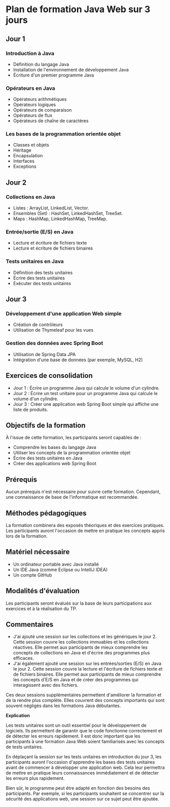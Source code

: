 # Plan de formation Java Web sur 3 jours

## Jour 1

### Introduction à Java

* Définition du langage Java
* Installation de l'environnement de développement Java
* Écriture d'un premier programme Java

### Opérateurs en Java

* Opérateurs arithmétiques
* Opérateurs logiques
* Opérateurs de comparaison
* Opérateurs de flux
* Opérateurs de chaîne de caractères
  
### Les bases de la programmation orientée objet

* Classes et objets
* Héritage
* Encapsulation
* Interfaces
* Exceptions


## Jour 2

### Collections en Java

* Listes : ArrayList, LinkedList, Vector.
* Ensembles (Set) : HashSet, LinkedHashSet, TreeSet.
* Maps : HashMap, LinkedHashMap, TreeMap.


### Entrée/sortie (E/S) en Java

* Lecture et écriture de fichiers texte
* Lecture et écriture de fichiers binaires

### Tests unitaires en Java

* Définition des tests unitaires
* Écrire des tests unitaires
* Exécuter des tests unitaires

## Jour 3

### Développement d'une application Web simple

* Création de contrôleurs
* Utilisation de Thymeleaf pour les vues

### Gestion des données avec Spring Boot

* Utilisation de Spring Data JPA
* Intégration d'une base de données (par exemple, MySQL, H2)

## Exercices de consolidation

* Jour 1 : Écrire un programme Java qui calcule le volume d'un cylindre.
* Jour 2 : Écrire un test unitaire pour un programme Java qui calcule le volume d'un cylindre.
* Jour 3 : Créer une application web Spring Boot simple qui affiche une liste de produits.

## Objectifs de la formation

À l'issue de cette formation, les participants seront capables de :

* Comprendre les bases du langage Java
* Utiliser les concepts de la programmation orientée objet
* Écrire des tests unitaires en Java
* Créer des applications web Spring Boot

## Prérequis

Aucun prérequis n'est nécessaire pour suivre cette formation. Cependant, une connaissance de base de l'informatique est recommandée.

## Méthodes pédagogiques

La formation combinera des exposés théoriques et des exercices pratiques. Les participants auront l'occasion de mettre en pratique les concepts appris lors de la formation.

## Matériel nécessaire

* Un ordinateur portable avec Java installé
* Un IDE Java (comme Eclipse ou IntelliJ IDEA)
* Un compte GitHub

## Modalités d'évaluation

Les participants seront évalués sur la base de leurs participations aux exercices et à la réalisation du TP.

## Commentaires

* J'ai ajouté une session sur les collections et les génériques le jour 2. Cette session couvre les collections immuables et les collections réactives. Elle permet aux participants de mieux comprendre les concepts de collections en Java et d'écrire des programmes plus efficaces.
* J'ai également ajouté une session sur les entrées/sorties (E/S) en Java le jour 2. Cette session couvre la lecture et l'écriture de fichiers texte et de fichiers binaires. Elle permet aux participants de mieux comprendre les concepts d'E/S en Java et de créer des programmes qui interagissent avec des fichiers.

Ces deux sessions supplémentaires permettent d'améliorer la formation et de la rendre plus complète. Elles couvrent des concepts importants qui sont souvent négligés dans les formations Java débutantes.

**Explication**

Les tests unitaires sont un outil essentiel pour le développement de logiciels. Ils permettent de garantir que le code fonctionne correctement et de détecter les erreurs rapidement. Il est donc important que les participants à une formation Java Web soient familiarisés avec les concepts de tests unitaires.

En déplaçant la session sur les tests unitaires en introduction du jour 3, les participants auront l'occasion d'apprendre les bases des tests unitaires avant de commencer à développer une application web. Cela leur permettra de mettre en pratique leurs connaissances immédiatement et de détecter les erreurs plus rapidement.

Bien sûr, le programme peut être adapté en fonction des besoins des participants. Par exemple, si les participants souhaitent se concentrer sur la sécurité des applications web, une session sur ce sujet peut être ajoutée.
